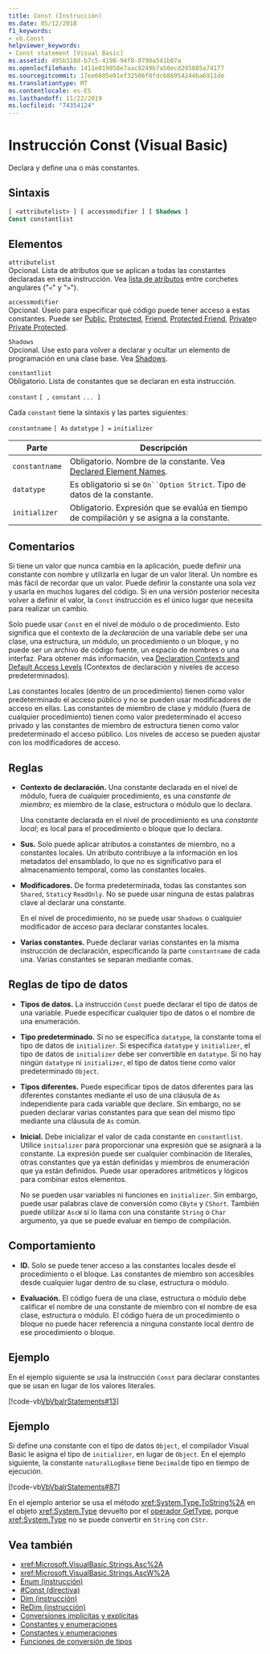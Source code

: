 ```yaml
---
title: Const (Instrucción)
ms.date: 05/12/2018
f1_keywords:
- vb.Const
helpviewer_keywords:
- Const statement [Visual Basic]
ms.assetid: 495b318d-b7c5-4198-94f8-0790a541b07a
ms.openlocfilehash: 1411e019058e7aac8249b7a50ecd295885a74177
ms.sourcegitcommit: 17ee6605e01ef32506f8fdc686954244ba6911de
ms.translationtype: MT
ms.contentlocale: es-ES
ms.lasthandoff: 11/22/2019
ms.locfileid: "74354124"
---
```

# <a name="const-statement-visual-basic"></a>Instrucción Const (Visual Basic)

Declara y define una o más constantes.

## <a name="syntax"></a>Sintaxis

```vb
[ <attributelist> ] [ accessmodifier ] [ Shadows ]
Const constantlist
```

## <a name="parts"></a>Elementos

`attributelist`  
Opcional. Lista de atributos que se aplican a todas las constantes declaradas en esta instrucción. Vea [lista de atributos](../../../visual-basic/language-reference/statements/attribute-list.md) entre corchetes angulares ("`<`" y "`>`").

`accessmodifier`  
Opcional. Úselo para especificar qué código puede tener acceso a estas constantes. Puede ser [Public](../../../visual-basic/language-reference/modifiers/public.md), [Protected](../../../visual-basic/language-reference/modifiers/protected.md), [Friend](../../../visual-basic/language-reference/modifiers/friend.md), [Protected Friend](../modifiers/protected-friend.md), [Private](../../../visual-basic/language-reference/modifiers/private.md)o [Private Protected](../../language-reference/modifiers/private-protected.md).

`Shadows`  
Opcional. Use esto para volver a declarar y ocultar un elemento de programación en una clase base. Vea [Shadows](../../../visual-basic/language-reference/modifiers/shadows.md).

`constantlist`  
Obligatorio. Lista de constantes que se declaran en esta instrucción.

`constant` `[ ,` `constant` `... ]`

Cada `constant` tiene la sintaxis y las partes siguientes:

`constantname` `[ As` `datatype` `] =` `initializer`

|Parte|Descripción|
|----------|-----------------|
|`constantname`|Obligatorio. Nombre de la constante. Vea [Declared Element Names](../../../visual-basic/programming-guide/language-features/declared-elements/declared-element-names.md).|
|`datatype`|Es obligatorio si se `On``Option Strict`. Tipo de datos de la constante.|
|`initializer`|Obligatorio. Expresión que se evalúa en tiempo de compilación y se asigna a la constante.|

## <a name="remarks"></a>Comentarios

Si tiene un valor que nunca cambia en la aplicación, puede definir una constante con nombre y utilizarla en lugar de un valor literal. Un nombre es más fácil de recordar que un valor. Puede definir la constante una sola vez y usarla en muchos lugares del código. Si en una versión posterior necesita volver a definir el valor, la `Const` instrucción es el único lugar que necesita para realizar un cambio.

Solo puede usar `Const` en el nivel de módulo o de procedimiento. Esto significa que el contexto de la *declaración* de una variable debe ser una clase, una estructura, un módulo, un procedimiento o un bloque, y no puede ser un archivo de código fuente, un espacio de nombres o una interfaz. Para obtener más información, vea [Declaration Contexts and Default Access Levels](../../../visual-basic/language-reference/statements/declaration-contexts-and-default-access-levels.md) (Contextos de declaración y niveles de acceso predeterminados).

Las constantes locales (dentro de un procedimiento) tienen como valor predeterminado el acceso público y no se pueden usar modificadores de acceso en ellas. Las constantes de miembro de clase y módulo (fuera de cualquier procedimiento) tienen como valor predeterminado el acceso privado y las constantes de miembro de estructura tienen como valor predeterminado el acceso público. Los niveles de acceso se pueden ajustar con los modificadores de acceso.

## <a name="rules"></a>Reglas

- **Contexto de declaración.** Una constante declarada en el nivel de módulo, fuera de cualquier procedimiento, es una *constante de miembro*; es miembro de la clase, estructura o módulo que lo declara.

  Una constante declarada en el nivel de procedimiento es una *constante local*; es local para el procedimiento o bloque que lo declara.

- **Sus.** Solo puede aplicar atributos a constantes de miembro, no a constantes locales. Un atributo contribuye a la información en los metadatos del ensamblado, lo que no es significativo para el almacenamiento temporal, como las constantes locales.

- **Modificadores.** De forma predeterminada, todas las constantes son `Shared`, `Static`y `ReadOnly`. No se puede usar ninguna de estas palabras clave al declarar una constante.

  En el nivel de procedimiento, no se puede usar `Shadows` o cualquier modificador de acceso para declarar constantes locales.

- **Varias constantes.** Puede declarar varias constantes en la misma instrucción de declaración, especificando la parte `constantname` de cada una. Varias constantes se separan mediante comas.

## <a name="data-type-rules"></a>Reglas de tipo de datos

- **Tipos de datos.** La instrucción `Const` puede declarar el tipo de datos de una variable. Puede especificar cualquier tipo de datos o el nombre de una enumeración.

- **Tipo predeterminado.** Si no se especifica `datatype`, la constante toma el tipo de datos de `initializer`. Si especifica `datatype` y `initializer`, el tipo de datos de `initializer` debe ser convertible en `datatype`. Si no hay ningún `datatype` ni `initializer`, el tipo de datos tiene como valor predeterminado `Object`.

- **Tipos diferentes.** Puede especificar tipos de datos diferentes para las diferentes constantes mediante el uso de una cláusula de `As` independiente para cada variable que declare. Sin embargo, no se pueden declarar varias constantes para que sean del mismo tipo mediante una cláusula de `As` común.

- **Inicial.** Debe inicializar el valor de cada constante en `constantlist`. Utilice `initializer` para proporcionar una expresión que se asignará a la constante. La expresión puede ser cualquier combinación de literales, otras constantes que ya están definidas y miembros de enumeración que ya están definidos. Puede usar operadores aritméticos y lógicos para combinar estos elementos.

  No se pueden usar variables ni funciones en `initializer`. Sin embargo, puede usar palabras clave de conversión como `CByte` y `CShort`. También puede utilizar `AscW` si lo llama con una constante `String` o `Char` argumento, ya que se puede evaluar en tiempo de compilación.

## <a name="behavior"></a>Comportamiento

- **ID.** Solo se puede tener acceso a las constantes locales desde el procedimiento o el bloque. Las constantes de miembro son accesibles desde cualquier lugar dentro de su clase, estructura o módulo.

- **Evaluación.** El código fuera de una clase, estructura o módulo debe calificar el nombre de una constante de miembro con el nombre de esa clase, estructura o módulo. El código fuera de un procedimiento o bloque no puede hacer referencia a ninguna constante local dentro de ese procedimiento o bloque.

## <a name="example"></a>Ejemplo

En el ejemplo siguiente se usa la instrucción `Const` para declarar constantes que se usan en lugar de los valores literales.

[!code-vb[VbVbalrStatements#13](~/samples/snippets/visualbasic/VS_Snippets_VBCSharp/VbVbalrStatements/VB/Class1.vb#13)]

## <a name="example"></a>Ejemplo

Si define una constante con el tipo de datos `Object`, el compilador Visual Basic le asigna el tipo de `initializer`, en lugar de `Object`. En el ejemplo siguiente, la constante `naturalLogBase` tiene `Decimal`de tipo en tiempo de ejecución.

[!code-vb[VbVbalrStatements#87](~/samples/snippets/visualbasic/VS_Snippets_VBCSharp/VbVbalrStatements/VB/Class1.vb#87)]

En el ejemplo anterior se usa el método <xref:System.Type.ToString%2A> en el objeto <xref:System.Type> devuelto por el [operador GetType](../../../visual-basic/language-reference/operators/gettype-operator.md), porque <xref:System.Type> no se puede convertir en `String` con `CStr`.

## <a name="see-also"></a>Vea también

- <xref:Microsoft.VisualBasic.Strings.Asc%2A>
- <xref:Microsoft.VisualBasic.Strings.AscW%2A>
- [Enum (instrucción)](../../../visual-basic/language-reference/statements/enum-statement.md)
- [#Const (directiva)](../../../visual-basic/language-reference/directives/const-directive.md)
- [Dim (instrucción)](../../../visual-basic/language-reference/statements/dim-statement.md)
- [ReDim (instrucción)](../../../visual-basic/language-reference/statements/redim-statement.md)
- [Conversiones implícitas y explícitas](../../../visual-basic/programming-guide/language-features/data-types/implicit-and-explicit-conversions.md)
- [Constantes y enumeraciones](../../../visual-basic/programming-guide/language-features/constants-enums/index.md)
- [Constantes y enumeraciones](../../../visual-basic/language-reference/constants-and-enumerations.md)
- [Funciones de conversión de tipos](../../../visual-basic/language-reference/functions/type-conversion-functions.md)
